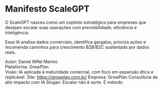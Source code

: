 # Manifesto ScaleGPT

O ScaleGPT nasceu como um copiloto estratégico para empresas que desejam escalar suas operações com previsibilidade, eficiência e inteligência.

Essa IA analisa dados comerciais, identifica gargalos, prioriza ações e recomenda caminhos para crescimento B2B/B2C sustentado por dados reais.

Autor: Daniel Riffel Merino  
Plataforma: GrowPlan  
Visão: IA aplicada à maturidade comercial, com foco em expansão ética e replicável.
Site: https://growplan.com.br/
Empresa: GrowPlan Consultoria de alto impacto com IA
Slogan: Escalar não é sorte. É método.

